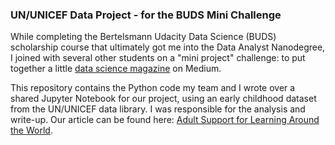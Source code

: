 ### UN/UNICEF Data Project - for the BUDS Mini Challenge

While completing the Bertelsmann Udacity Data Science (BUDS) scholarship course that ultimately got me into the Data Analyst Nanodegree, I joined with several other students on a "mini project" challenge: to put together a little [data science magazine](https://medium.com/world-through-the-eyes-of-a-data-scientist) on Medium. 

This repository contains the Python code my team and I wrote over a shared Jupyter Notebook for our project, using an early childhood dataset from the UN/UNICEF data library. I was responsible for the analysis and write-up. Our article can be found here: [Adult Support for Learning Around the World](https://medium.com/world-through-the-eyes-of-a-data-scientist/adult-support-for-learning-around-the-world-dbe30ac47c56).
